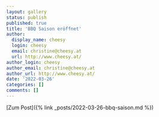 ```yaml
---
layout: gallery
status: publish
published: true
title: 'BBQ Saison eröffnet'
author:
  display_name: cheesy
  login: cheesy
  email: christine@cheesy.at
  url: http://www.cheesy.at/
author_login: cheesy
author_email: christine@cheesy.at
author_url: http://www.cheesy.at/
date: '2022-03-26'
categories: []
comments: []
---
```

[Zum Post]({% link _posts/2022-03-26-bbq-saison.md %})